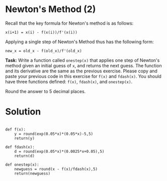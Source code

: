 # Newton's Method (2)

Recall that the key formula for Newton's method is as follows:

`x(i+1) = x(i) - f(x(i))/f'(x(i))`

Applying a single step of Newton's Method thus has the following form:

`new_x = old_x - f(old_x)/f'(old_x)`

**Task:** Write a function called `onestep(x)` that applies one step of Newton's method given an initial guess of `x`, and returns the next guess. The function and its derivative are the same as the previous exercise. Please copy and paste your previous code in this exercise for `f(x)` and `fdash(x)`. You should have three functions defined: `f(x)`, `fdash(x)`, and `onestep(x)`.

Round the answer to 5 decimal places. 

# Solution

```from pylab import *

def f(x):
    y = round(exp(0.05*x)*(0.05*x)-5,5)
    return(y)
    
def fdash(x):
    d = round(exp(0.05*x)*(0.0025*x+0.05),5)
    return(d)
    
def onestep(x):
    newguess = round(x - f(x)/fdash(x),5)
    return(newguess)
    
```
